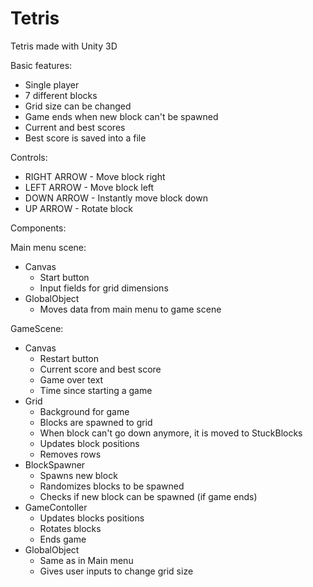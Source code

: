 # Tetris
Tetris made with Unity 3D

Basic features:
- Single player
- 7 different blocks
- Grid size can be changed
- Game ends when new block can't be spawned
- Current and best scores
- Best score is saved into a file

Controls:
* RIGHT ARROW - Move block right
* LEFT ARROW  - Move block left
* DOWN ARROW  - Instantly move block down
* UP ARROW    - Rotate block

Components:

Main menu scene:
- Canvas
  - Start button
  - Input fields for grid dimensions
- GlobalObject
  - Moves data from main menu to game scene

GameScene:
- Canvas
  - Restart button
  - Current score and best score
  - Game over text
  - Time since starting a game
- Grid
  - Background for game
  - Blocks are spawned to grid
  - When block can't go down anymore, it is moved to StuckBlocks
  - Updates block positions
  - Removes rows
- BlockSpawner
  - Spawns new block
  - Randomizes blocks to be spawned
  - Checks if new block can be spawned (if game ends)
- GameContoller
  - Updates blocks positions
  - Rotates blocks
  - Ends game
- GlobalObject
  - Same as in Main menu
  - Gives user inputs to change grid size
